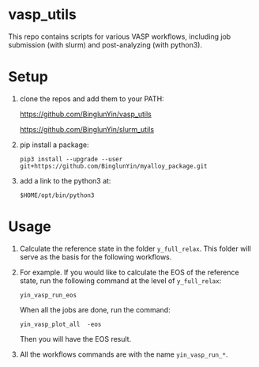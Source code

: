 # vasp_utils 

This repo contains scripts for various VASP workflows, including job submission (with slurm) and post-analyzing (with python3). 



# Setup

1. clone the repos and add them to your PATH: 

   https://github.com/BinglunYin/vasp_utils  

   https://github.com/BinglunYin/slurm_utils  

1. pip install a package:

   ```shell
   pip3 install --upgrade --user   git+https://github.com/BinglunYin/myalloy_package.git  
   ```

1. add a link to the python3 at:  

   `$HOME/opt/bin/python3`



# Usage

1. Calculate the reference state in the folder `y_full_relax`. This folder will serve as the basis for the following workflows.

1. For example. If you would like to calculate the EOS of the reference state, run the following command at the level of `y_full_relax`:

    ```shell
    yin_vasp_run_eos
    ```

    When all the jobs are done, run the command:

    ```shell
    yin_vasp_plot_all  -eos 
    ```

   Then you will have the EOS result.
   
1. All the workflows commands are with the name `yin_vasp_run_*`.
   


